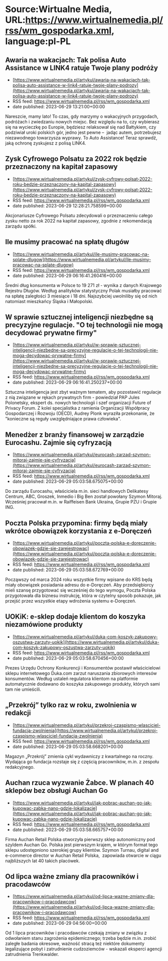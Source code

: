 # Source:Wirtualne Media, URL:https://www.wirtualnemedia.pl/rss/wm_gospodarka.xml, language:pl-PL

## Awaria na wakacjach: Tak polisa Auto Assistance w LINK4 ratuje Twoje plany podróży
 - [https://www.wirtualnemedia.pl/artykul/awaria-na-wakacjach-tak-polisa-auto-assistance-w-link4-ratuje-twoje-plany-podrozy](https://www.wirtualnemedia.pl/artykul/awaria-na-wakacjach-tak-polisa-auto-assistance-w-link4-ratuje-twoje-plany-podrozy)
 - RSS feed: https://www.wirtualnemedia.pl/rss/wm_gospodarka.xml
 - date published: 2023-06-29 13:21:00+00:00

Nareszcie, mamy lato! To czas, gdy marzymy o wakacyjnych przygodach, podróżach i zwiedzaniu nowych miejsc. Bez względu na to, czy wybierasz się na wycieczkę po Europie, będziesz relaksował się nad Bałtykiem, czy podziwiał uroki polskich gór, jedno jest pewne –  jadąc autem, potrzebujesz niezawodnego towarzysza wyprawy. To Auto Assistance! Teraz sprawdź, jaką ochronę zyskujesz z polisą LINK4.

## Zysk Cyfrowego Polsatu za 2022 rok będzie przeznaczony na kapitał zapasowy
 - [https://www.wirtualnemedia.pl/artykul/zysk-cyfrowy-polsat-2022-roku-bedzie-przeznaczony-na-kapital-zapasowy](https://www.wirtualnemedia.pl/artykul/zysk-cyfrowy-polsat-2022-roku-bedzie-przeznaczony-na-kapital-zapasowy)
 - RSS feed: https://www.wirtualnemedia.pl/rss/wm_gospodarka.xml
 - date published: 2023-06-29 12:28:21.758599+00:00

Akcjonariusze Cyfrowego Polsatu zdecydowali o przeznaczeniu całego zysku netto za rok 2022 na kapitał zapasowy, zgodnie z rekomendacją zarządu spółki.

## Ile musimy pracować na spłatę długów
 - [https://www.wirtualnemedia.pl/artykul/ile-musimy-pracowac-na-splate-dlugow](https://www.wirtualnemedia.pl/artykul/ile-musimy-pracowac-na-splate-dlugow)
 - RSS feed: https://www.wirtualnemedia.pl/rss/wm_gospodarka.xml
 - date published: 2023-06-29 06:16:41.260416+00:00

Średni dług konsumenta w Polsce to 19 271 zł - wynika z danych Krajowego Rejestru Długów. Według analityków statystyczny Polak musiałby pracować na spłatę zaległości 3 miesiące i 18 dni. Najszybciej uwolniliby się od nich natomiast mieszkańcy Śląska i Małopolski.

## W sprawie sztucznej inteligencji niezbędne są precyzyjne regulacje. "O tej technologii nie mogą decydować prywatne firmy"
 - [https://www.wirtualnemedia.pl/artykul/w-sprawie-sztucznej-inteligencji-niezbedne-sa-precyzyjne-regulacje-o-tej-technologii-nie-moga-decydowac-prywatne-firmy](https://www.wirtualnemedia.pl/artykul/w-sprawie-sztucznej-inteligencji-niezbedne-sa-precyzyjne-regulacje-o-tej-technologii-nie-moga-decydowac-prywatne-firmy)
 - RSS feed: https://www.wirtualnemedia.pl/rss/wm_gospodarka.xml
 - date published: 2023-06-29 06:16:41.250237+00:00

Sztuczna inteligencja jest zbyt ważnym tematem, aby pozostawić regulacje z nią związane w rękach prywatnych firm - powiedział PAP Jules Polonetsky, ekspert ds. nowych technologii i szef organizacji Future of Privacy Forum. Z kolei specjalistka z ramienia Organizacji Współpracy Gospodarczej i Rozwoju (OECD), Audrey Plonk wyraziła przekonanie, że "konieczne są reguły uwzględniające prawa człowieka".

## Menedżer z branży finansowej w zarządzie Eurocashu. Zajmie się cyfryzacją
 - [https://www.wirtualnemedia.pl/artykul/eurocash-zarzad-szymon-mitoraj-zajmie-sie-cyfryzacja](https://www.wirtualnemedia.pl/artykul/eurocash-zarzad-szymon-mitoraj-zajmie-sie-cyfryzacja)
 - RSS feed: https://www.wirtualnemedia.pl/rss/wm_gospodarka.xml
 - date published: 2023-06-29 05:03:58.675075+00:00

Do zarządu Eurocashu, właściciela m.in. sieci handlowych Delikatesy Centrum, ABC, Groszek, Inmedio i Big Ben został powołany Szymon Mitoraj. Wcześniej pracował m.in. w Raiffeisen Bank Ukraina, Grupie PZU i Grupie ING.

## Poczta Polska przypomina: firmy będą miały wkrótce obowiązek korzystania z e-Doręczeń
 - [https://www.wirtualnemedia.pl/artykul/poczta-polska-e-doreczenie-obowiazek-gdzie-sie-zarejestrowac](https://www.wirtualnemedia.pl/artykul/poczta-polska-e-doreczenie-obowiazek-gdzie-sie-zarejestrowac)
 - RSS feed: https://www.wirtualnemedia.pl/rss/wm_gospodarka.xml
 - date published: 2023-06-29 05:03:58.672769+00:00

Począwszy od marca 2024 roku wszystkie firmy wpisane do KRS będą miały obowiązek posiadania adresu do e-Doręczeń. Aby przedsiębiorcy mieli szansę przygotować się wcześniej do tego wymogu, Poczta Polska przygotowała dla biznesu instrukcję, która w czytelny sposób pokazuje, jak przejść przez wszystkie etapy wdrożenia systemu e-Doręczeń.

## UOKiK: e-sklep dodaje klientom do koszyka niezamówione produkty
 - [https://www.wirtualnemedia.pl/artykul/duka-com-koszyk-zakupowy-oszustwa-zarzuty-uokik](https://www.wirtualnemedia.pl/artykul/duka-com-koszyk-zakupowy-oszustwa-zarzuty-uokik)
 - RSS feed: https://www.wirtualnemedia.pl/rss/wm_gospodarka.xml
 - date published: 2023-06-29 05:03:58.670456+00:00

Prezes Urzędu Ochrony Konkurencji i Konsumentów postawił właścicielowi sklepu internetowego Duka.com zarzut naruszania zbiorowych interesów konsumentów. Według ustaleń regulatora klientom na platformie automatycznie dodawano do koszyka zakupowego produkty, których sami tam nie umieścili.

## „Przekrój” tylko raz w roku, zwolnienia w redakcji
 - [https://www.wirtualnemedia.pl/artykul/przekroj-czaspismo-wlasciciel-fundacja-zwolnienia](https://www.wirtualnemedia.pl/artykul/przekroj-czaspismo-wlasciciel-fundacja-zwolnienia)
 - RSS feed: https://www.wirtualnemedia.pl/rss/wm_gospodarka.xml
 - date published: 2023-06-29 05:03:58.668201+00:00

Magazyn „Przekrój” zmienia cykl wydawniczy z kwartalnego na roczny. Wydająca go fundacja rozstaje się z częścią pracowników, m.in. z zespołu redakcyjnego.

## Auchan rzuca wyzwanie Żabce. W planach 40 sklepów bez obsługi Auchan Go
 - [https://www.wirtualnemedia.pl/artykul/jak-pobrac-auchan-go-jak-kupowac-zabka-nano-gdzie-lokalizacje](https://www.wirtualnemedia.pl/artykul/jak-pobrac-auchan-go-jak-kupowac-zabka-nano-gdzie-lokalizacje)
 - RSS feed: https://www.wirtualnemedia.pl/rss/wm_gospodarka.xml
 - date published: 2023-06-29 05:03:58.665757+00:00

Firma Auchan Retail Polska otworzyła pierwszy sklep autonomiczny pod szyldem Auchan Go. Polska jest pierwszym krajem, w którym format tego sklepu udostępniono szerokiej grupy klientów. Szymon Turnau, digital and e-commerce director w Auchan Retail Polska,  zapowiada otwarcie w ciągu najbliższych lat 40 takich placówek.

## Od lipca ważne zmiany dla pracowników i pracodawców
 - [https://www.wirtualnemedia.pl/artykul/od-lipca-wazne-zmiany-dla-pracownikow-i-pracodawcow](https://www.wirtualnemedia.pl/artykul/od-lipca-wazne-zmiany-dla-pracownikow-i-pracodawcow)
 - RSS feed: https://www.wirtualnemedia.pl/rss/wm_gospodarka.xml
 - date published: 2023-06-29 04:56:00+00:00

Od 1 lipca pracowników i pracodawców czekają zmiany w związku z odwołaniem stanu zagrożenia epidemicznego; trzeba będzie m.in. zrobić zaległe badania okresowe, ważność stracą też niektóre dokumenty legalizujące pobyt i zatrudnienie cudzoziemców - wskazali eksperci agencji zatrudnienia Trenkwalder.

